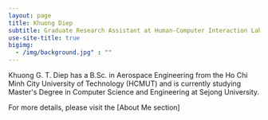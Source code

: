 ```yaml
---
layout: page
title: Khuong Diep
subtitle: Graduate Research Assistant at Human-Computer Interaction Lab, Sejong University, South Korea
use-site-title: true
bigimg:
  - /img/background.jpg" : ""
---
```


Khuong G. T. Diep has a B.Sc. in Aerospace Engineering from the Ho Chi Minh City University of Technology (HCMUT) and is currently studying Master's Degree in Computer Science and Engineering at Sejong University.

For more details, please visit the [About Me section]

